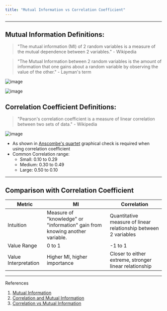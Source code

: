 ```yaml
---
title: "Mutual Information vs Correlation Coefficient"
---
```


---
## Mutual Information Definitions:

> "The mutual information (MI) of 2 random variables is a measure of the mutual dependence between 2 variables." - Wikipedia

> "The Mutual Information between 2 random variables is the amount of information that one gains about a random variable by observing the value of the other." - Layman's term

![image](https://user-images.githubusercontent.com/79191009/161368320-fe7dc1f3-01c1-48c3-996e-fe1f49aaa1e9.png)

![image](https://user-images.githubusercontent.com/79191009/161368343-bf438686-b63d-4a4e-b3a2-11a7c37da605.png)




## Correlation Coefficient Definitions:

> "Pearson's correlation coefficient is a measure of linear correlation between two sets of data." - Wikipedia

![image](https://user-images.githubusercontent.com/79191009/161366454-3fa5fec6-0b0b-457d-a4a2-6f3e525ef2af.png)

- As shown in [Anscombe's quartet](https://en.wikipedia.org/wiki/Anscombe%27s_quartet) graphical check is required when using correlation coefficient
- Common Correlation range:
    - Small: 0.10 to 0.29
    - Medium: 0.30 to 0.49
    - Large: 0.50 to 0.10

---

## Comparison with Correlation Coefficient

| Metric | MI | Correlation |
|--------|----|-------------|
| Intuition | Measure of "knowledge" or "information" gain from knowing another variable. | Quantitative measure of linear relationship between 2 variables |
| Value Range | 0 to 1 | -1 to 1 |
| Value Interpretation | Higher MI, higher importance | Closer to either extreme, stronger linear relationship |

---
References
1. [Mutual Information](https://en.wikipedia.org/wiki/Mutual_information)
2. [Correlation and Mutual Information](https://eng.libretexts.org/Bookshelves/Industrial_and_Systems_Engineering/Book%3A_Chemical_Process_Dynamics_and_Controls_(Woolf)/13%3A_Statistics_and_Probability_Background/13.13%3A_Correlation_and_Mutual_Information#:~:text=Correlation%20analysis%20provides%20a%20quantitative,the%20value%20of%20another%20variable.)
3. [Correlation vs Mutual Information](http://www.mathemafrica.org/?p=16127)

